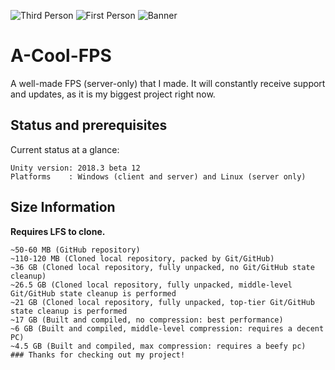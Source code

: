 ![Third Person](https://cdn.discordapp.com/attachments/482739791658614785/520803348388118530/ThirdPerson.png)
![First Person](https://cdn.discordapp.com/attachments/482739791658614785/520802740914618379/FirstPerson.png)
![Banner](https://cdn.discordapp.com/attachments/482739791658614785/520804601956663296/Banner.png)
# A-Cool-FPS
A well-made FPS (server-only) that I made. It will constantly receive support and updates, as
it is my biggest project right now.

## Status and prerequisites

Current status at a glance:
```
Unity version: 2018.3 beta 12 
Platforms    : Windows (client and server) and Linux (server only)
```

## Size Information
**Requires LFS to clone.**
```
~50-60 MB (GitHub repository)
~110-120 MB (Cloned local repository, packed by Git/GitHub)
~36 GB (Cloned local repository, fully unpacked, no Git/GitHub state cleanup)
~26.5 GB (Cloned local repository, fully unpacked, middle-level Git/GitHub state cleanup is performed
~21 GB (Cloned local repository, fully unpacked, top-tier Git/GitHub state cleanup is performed
~17 GB (Built and compiled, no compression: best performance)
~6 GB (Built and compiled, middle-level compression: requires a decent PC)
~4.5 GB (Built and compiled, max compression: requires a beefy pc)
### Thanks for checking out my project!
